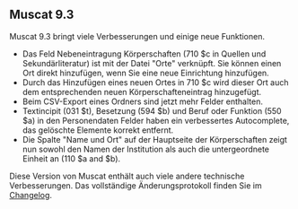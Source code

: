 ## Muscat 9.3

Muscat 9.3 bringt viele Verbesserungen und einige neue Funktionen.

* Das Feld Nebeneintragung Körperschaften (710 $c in Quellen und Sekundärliteratur) ist mit der Datei "Orte" verknüpft. Sie können einen Ort direkt hinzufügen, wenn Sie eine neue Einrichtung hinzufügen.
* Durch das Hinzufügen eines neuen Ortes in 710 $c wird dieser Ort auch dem entsprechenden neuen Körperschafteneintrag hinzugefügt.
* Beim CSV-Export eines Ordners sind jetzt mehr Felder enthalten.
* Textincipit (031 $t), Besetzung (594 $b) und Beruf oder Funktion (550 $a) in den Personendaten Felder haben ein verbessertes Autocomplete, das gelöschte Elemente korrekt entfernt.
* Die Spalte "Name und Ort" auf der Hauptseite der Körperschaften zeigt nun sowohl den Namen der Institution als auch die untergeordnete Einheit an (110 $a and $b).

Diese Version von Muscat enthält auch viele andere technische Verbesserungen. Das vollständige Änderungsprotokoll finden Sie im [Changelog](https://github.com/rism-ch/muscat/blob/master/CHANGELOG).
